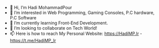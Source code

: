 - 👋 Hi, I’m Hadi MohammadPour
- 👀 I’m interested in Web Programming, Gaming Consoles, P.C hardware, P.C Software
- 🌱 I’m currently learning Front-End Development.
- 💞️ I’m looking to collaborate on Tech World!
- 📫 Here is how to reach My Personal Website: https://HadiMP.Ir  - https://t.me/HadiMP_Ir  


<!---
Hadi-MP/Hadi-MP is a ✨ special ✨ repository because its `README.md` (this file) appears on your GitHub profile.
You can click the Preview link to take a look at your changes.
--->
